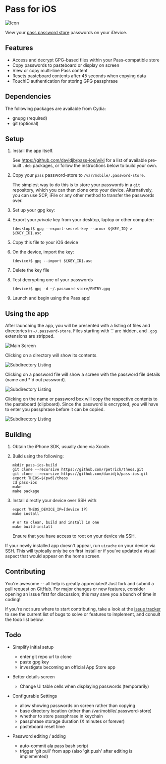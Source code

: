 Pass for iOS
============

![Icon](https://raw.github.com/davidjb/pass-ios/master/Resources/Icon@3x.png)

View your [pass password store][] passwords on your iDevice.

[pass password store]: http://www.passwordstore.org

Features
--------

* Access and decrypt GPG-based files within your Pass-compatible store
* Copy passwords to pasteboard or display on screen
* View or copy multi-line Pass content
* Resets pasteboard contents after 45 seconds when copying data
* TouchID authentication for storing GPG passphrase

Dependencies
------------

The following packages are available from Cydia:

* gnupg  (required)
* git    (optional)

Setup
-----

1. Install the app itself.

   See https://github.com/davidjb/pass-ios/wiki for a list of available pre-built
   `.deb` packages, or follow the instructions below to build your own.

2. Copy your `pass` password-store to `/var/mobile/.password-store`.

   The simplest way to do this is to store your passwords in a `git` repository,
   which you can then clone onto your device. Alternatively, you can use SCP,
   iFile or any other method to transfer the passwords over.

3. Set up your gpg key:

  1. Export your *private* key from your desktop, laptop or other computer:

     ```
     (desktop)$ gpg --export-secret-key --armor ${KEY_ID} > ${KEY_ID}.asc
     ```

  2. Copy this file to your iOS device

  3. On the device, import the key:

     ```
     (device)$ gpg --import ${KEY_ID}.asc
     ```

  4. Delete the key file

  5. Test decrypting one of your passwords

     ```
     (device)$ gpg -d ~/.password-store/ENTRY.gpg
     ```

4. Launch and begin using the Pass app!

Using the app
-------------

After launching the app, you will be presented with a listing of files and
directories in `~/.password-store`. Files starting with '.' are hidden, and
`.gpg` extensions are stripped.

![Main Screen](https://raw.github.com/davidjb/pass-ios/screenshots/screenshots/1_main_screen.png)

Clicking on a directory will show its contents.

![Subdirectory Listing](https://raw.github.com/davidjb/pass-ios/screenshots/screenshots/2_subdir.png)

Clicking on a password file will show a screen with the password file details (name and \*'d out password).

![Subdirectory Listing](https://raw.github.com/davidjb/pass-ios/screenshots/screenshots/3_entry.png)

Clicking on the name or password box will copy the respective contents to the pasteboard (clipboard). Since the password is encrypted, you will have to enter you passphrase before it can be copied.

![Subdirectory Listing](https://raw.github.com/davidjb/pass-ios/screenshots/screenshots/4_gpg.png)

Building
--------

1. Obtain the iPhone SDK, usually done via Xcode.

2. Build using the following:

   ```
   mkdir pass-ios-build
   git clone --recursive https://github.com/rpetrich/theos.git
   git clone --recursive https://github.com/davidjb/pass-ios.git
   export THEOS=$(pwd)/theos
   cd pass-ios
   make
   make package
   ```

3. Install directly your device over SSH with:

   ```
   export THEOS_DEVICE_IP=[device IP]
   make install

   # or to clean, build and install in one
   make build-install
   ```

   Ensure that you have access to root on your device via SSH.

If your newly installed app doesn't appear, run `uicache` on your device via
SSH.  This will typically only be on first install or if you've updated a
visual aspect that would appear on the home screen.

Contributing
------------

You're awesome -- all help is greatly appreciated!  Just fork and submit a
pull request on GitHub. For major changes or new features, consider opening
an issue first for discussion; this may save you a bunch of time in coding!

If you're not sure where to start contributing, take a look at the 
[issue tracker](https://github.com/davidjb/pass-ios/issues)
to see the current list of bugs to solve or features to implement, and consult
the todo list below.

Todo
----

* Simplify initial setup

  - enter git repo url to clone
  - paste gpg key
  - investigate becoming an official App Store app

* Better details screen

  - Change UI table cells when displaying passwords (temporarily)

* Configurable Settings

  - allow showing passwords on screen rather than copying
  - base directory location (other than /var/mobile/.password-store)
  - whether to store passphrase in keychain
  - passphrase storage duration (X minutes or forever)
  - pasteboard reset time

* Password editing / adding
  - auto-commit ala pass bash script
  - trigger 'git pull' from app (also 'git push' after editing is implemented)

